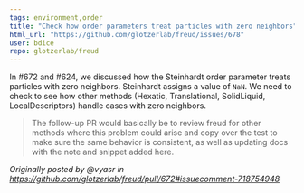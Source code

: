 ```yaml
---
tags: environment,order
title: "Check how order parameters treat particles with zero neighbors"
html_url: "https://github.com/glotzerlab/freud/issues/678"
user: bdice
repo: glotzerlab/freud
---
```


In #672 and #624, we discussed how the Steinhardt order parameter treats particles with zero neighbors. Steinhardt assigns a value of `NaN`. We need to check to see how other methods (Hexatic, Translational, SolidLiquid, LocalDescriptors) handle cases with zero neighbors.

> The follow-up PR would basically be to review freud for other methods where this problem could arise and copy over the test to make sure the same behavior is consistent, as well as updating docs with the note and snippet added here.

_Originally posted by @vyasr in https://github.com/glotzerlab/freud/pull/672#issuecomment-718754948_